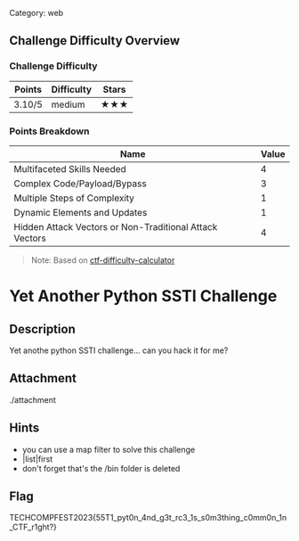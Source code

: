 Category: web

## Challenge Difficulty Overview
### Challenge Difficulty
| Points | Difficulty | Stars |
|--------|------------|-------|
| 3.10/5 | medium | ★★★ |

### Points Breakdown
| Name | Value |
|------|-------|
| Multifaceted Skills Needed | 4 |
| Complex Code/Payload/Bypass | 3 |
| Multiple Steps of Complexity | 1 |
| Dynamic Elements and Updates | 1 |
| Hidden Attack Vectors or Non-Traditional Attack Vectors | 4 |

> Note: Based on [ctf-difficulty-calculator](https://github.com/dimasma0305/ctf-challenge-difficulty-calculator)


# Yet Another Python SSTI Challenge
## Description
Yet anothe python SSTI challenge... can you hack it for me?

## Attachment
./attachment

## Hints
- you can use a map filter to solve this challenge
- |list|first
- don't forget that's the /bin folder is deleted

## Flag
TECHCOMPFEST2023{55T1_pyt0n_4nd_g3t_rc3_1s_s0m3thing_c0mm0n_1n_CTF_r1ght?}
